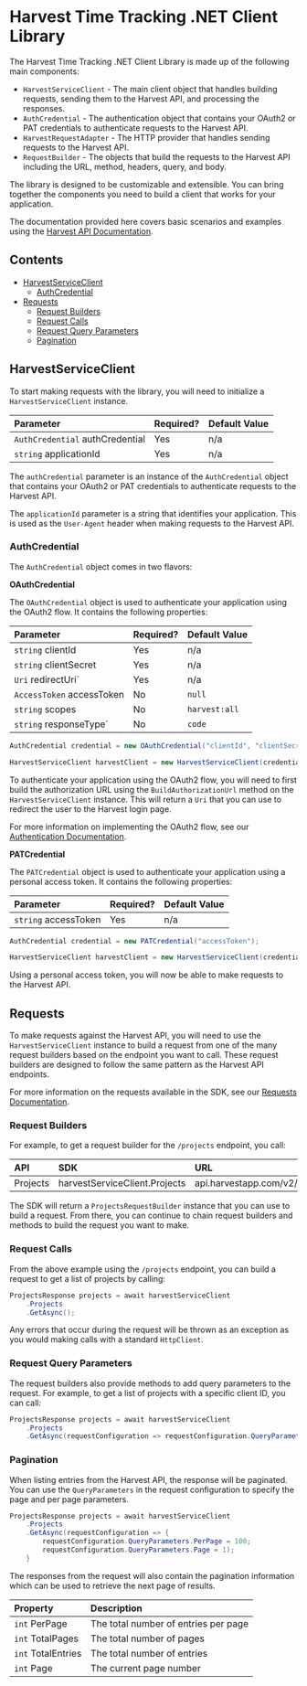 # Harvest Time Tracking .NET Client Library

The Harvest Time Tracking .NET Client Library is made up of the following main components:

- `HarvestServiceClient` - The main client object that handles building requests, sending them to the Harvest API, and processing the responses.
- `AuthCredential` - The authentication object that contains your OAuth2 or PAT credentials to authenticate requests to the Harvest API.
- `HarvestRequestAdapter` - The HTTP provider that handles sending requests to the Harvest API.
- `RequestBuilder` - The objects that build the requests to the Harvest API including the URL, method, headers, query, and body.

The library is designed to be customizable and extensible. You can bring together the components you need to build a client that works for your application.

The documentation provided here covers basic scenarios and examples using the [Harvest API Documentation](https://help.getharvest.com/api-v2/).

## Contents

- [HarvestServiceClient](#harvestserviceclient)
  - [AuthCredential](#authcredential)
- [Requests](#requests)
  - [Request Builders](#request-builders)
  - [Request Calls](#request-calls)
  - [Request Query Parameters](#request-query-parameters)
  - [Pagination](#pagination)

## HarvestServiceClient

To start making requests with the library, you will need to initialize a `HarvestServiceClient` instance.

| Parameter | Required? | Default Value |
|:-|:-|:-|
| `AuthCredential` authCredential | Yes | n/a |
| `string` applicationId | Yes | n/a |

The `authCredential` parameter is an instance of the `AuthCredential` object that contains your OAuth2 or PAT credentials to authenticate requests to the Harvest API.

The `applicationId` parameter is a string that identifies your application. This is used as the `User-Agent` header when making requests to the Harvest API.

### AuthCredential

The `AuthCredential` object comes in two flavors:

**OAuthCredential**

The `OAuthCredential` object is used to authenticate your application using the OAuth2 flow. It contains the following properties:

| Parameter | Required? | Default Value |
|:-|:-|:-|
| `string` clientId | Yes | n/a |
| `string` clientSecret | Yes | n/a |
| `Uri` redirectUri` | Yes | n/a |
| `AccessToken` accessToken | No | `null` |
| `string` scopes | No | `harvest:all` |
| `string` responseType` | No | `code` |

```csharp
AuthCredential credential = new OAuthCredential("clientId", "clientSecret", new Uri("redirectUri");

HarvestServiceClient harvestClient = new HarvestServiceClient(credential, "MyHarvestOAuthApp");
```

To authenticate your application using the OAuth2 flow, you will need to first build the authorization URL using the `BuildAuthorizationUrl` method on the `HarvestServiceClient` instance. This will return a `Uri` that you can use to redirect the user to the Harvest login page.

For more information on implementing the OAuth2 flow, see our [Authentication Documentation](authentication.md).

**PATCredential**

The `PATCredential` object is used to authenticate your application using a personal access token. It contains the following properties:

| Parameter | Required? | Default Value |
|:-|:-|:-|
| `string` accessToken | Yes | n/a |

```csharp
AuthCredential credential = new PATCredential("accessToken");

HarvestServiceClient harvestClient = new HarvestServiceClient(credential, "MyHarvestPATApp");
```

Using a personal access token, you will now be able to make requests to the Harvest API.

## Requests

To make requests against the Harvest API, you will need to use the `HarvestServiceClient` instance to build a request from one of the many request builders based on the endpoint you want to call. These request builders are designed to follow the same pattern as the Harvest API endpoints.

For more information on the requests available in the SDK, see our [Requests Documentation](requests.md).

### Request Builders

For example, to get a request builder for the `/projects` endpoint, you call:

| API | SDK | URL |
|:-|:-|:-|
| Projects | harvestServiceClient.Projects | api.harvestapp.com/v2/projects |

The SDK will return a `ProjectsRequestBuilder` instance that you can use to build a request. From there, you can continue to chain request builders and methods to build the request you want to make.

### Request Calls

From the above example using the `/projects` endpoint, you can build a request to get a list of projects by calling:

```csharp
ProjectsResponse projects = await harvestServiceClient
    .Projects
    .GetAsync();
```

Any errors that occur during the request will be thrown as an exception as you would making calls with a standard `HttpClient`.

### Request Query Parameters

The request builders also provide methods to add query parameters to the request. For example, to get a list of projects with a specific client ID, you can call:

```csharp
ProjectsResponse projects = await harvestServiceClient
    .Projects
    .GetAsync(requestConfiguration => requestConfiguration.QueryParameters.ClientId = 123456);
```

### Pagination

When listing entries from the Harvest API, the response will be paginated. You can use the `QueryParameters` in the request configuration to specify the page and per page parameters.

```csharp
ProjectsResponse projects = await harvestServiceClient
    .Projects
    .GetAsync(requestConfiguration => {
        requestConfiguration.QueryParameters.PerPage = 100;
        requestConfiguration.QueryParameters.Page = 1);
    }
```

The responses from the request will also contain the pagination information which can be used to retrieve the next page of results.

| Property | Description |
|:-|:-|
| `int` PerPage | The total number of entries per page |
| `int` TotalPages | The total number of pages |
| `int` TotalEntries | The total number of entries |
| `int` Page | The current page number |

